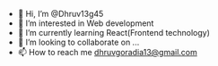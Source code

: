 - 👋 Hi, I’m @Dhruv13g45
- 👀 I’m interested in Web development
- 🌱 I’m currently learning React(Frontend technology)
- 💞️ I’m looking to collaborate on ...
- 📫 How to reach me dhruvgoradia13@gmail.com

<!---
Dhruv13g45/Dhruv13g45 is a ✨ special ✨ repository because its `README.md` (this file) appears on your GitHub profile.
You can click the Preview link to take a look at your changes.
--->
